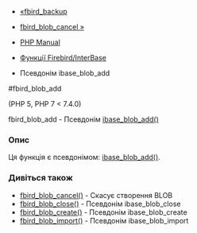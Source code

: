 - [«fbird_backup](function.fbird-backup.md)
- [fbird_blob_cancel »](function.fbird-blob-cancel.md)

- [PHP Manual](index.md)
- [Функції Firebird/InterBase](ref.ibase.md)
- Псевдонім ibase_blob_add

#fbird_blob_add

(PHP 5, PHP 7 \< 7.4.0)

fbird_blob_add - Псевдонім
[ibase_blob_add()](function.ibase-blob-add.md)

### Опис

Ця функція є псевдонімом:
[ibase_blob_add()](function.ibase-blob-add.md).

### Дивіться також

- [fbird_blob_cancel()](function.fbird-blob-cancel.md) - Скасує
створення BLOB
- [fbird_blob_close()](function.fbird-blob-close.md) - Псевдонім
ibase_blob_close
- [fbird_blob_create()](function.fbird-blob-create.md) - Псевдонім
ibase_blob_create
- [fbird_blob_import()](function.fbird-blob-import.md) - Псевдонім
ibase_blob_import
